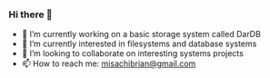 ### Hi there 👋

- 🔭 I’m currently working on a basic storage system called DarDB
- 🌱 I’m currently interested in filesystems and database systems
- 👯 I’m looking to collaborate on interesting systems projects
- 📫 How to reach me: misachibrian@gmail.com

<!--
**misachi/misachi** is a ✨ _special_ ✨ repository because its `README.md` (this file) appears on your GitHub profile.

Here are some ideas to get you started:

- 🔭 I’m currently working on a basic storage system called DarDB
- 🌱 I’m currently learning filesystems and database systems
- 👯 I’m looking to collaborate on interesting systems projects
- 🤔 I’m looking for help with ...
- 💬 Ask me about ...
- 📫 How to reach me: misachibrian@gmail.com or @misachib_ on twitter
- 😄 Pronouns: ...
- ⚡ Fun fact: ...
-->
